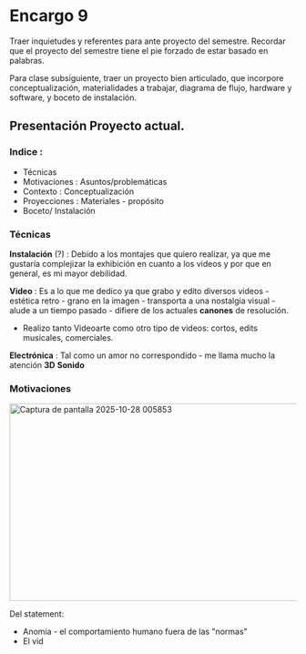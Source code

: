 # Encargo 9

Traer inquietudes y referentes para ante proyecto del semestre. Recordar que el proyecto del semestre tiene el pie forzado de estar basado en palabras.

Para clase subsiguiente, traer un proyecto bien articulado, que incorpore conceptualización, materialidades a trabajar, diagrama de flujo, hardware y software, y boceto de instalación. 

## Presentación Proyecto actual. 

### Indice :

- Técnicas 
- Motivaciones : Asuntos/problemáticas
- Contexto : Conceptualización
- Proyecciones : Materiales - propósito
- Boceto/ Instalación

### Técnicas

**Instalación**  (?) : Debido a los montajes que quiero realizar, ya que me gustaría complejizar la exhibición en cuanto a los videos y por que en general, es mi mayor debilidad. 

**Video** : Es a lo que me dedico ya que grabo y edito diversos videos - estética retro - grano en la imagen - transporta a una nostalgia visual - alude a un tiempo pasado - difiere de los actuales **canones** de resolución. 
- Realizo tanto Videoarte como otro tipo de videos: cortos, edits musicales, comerciales. 

**Electrónica** : Tal como un amor no correspondido - me llama mucho la atención
**3D**
**Sonido**

### Motivaciones 

<img width="647" height="347" alt="Captura de pantalla 2025-10-28 005853" src="https://github.com/user-attachments/assets/055371c8-6534-404d-af02-04970c25dcf9" />

Del statement: 
- Anomia - el comportamiento humano fuera de las "normas"
- El vid
